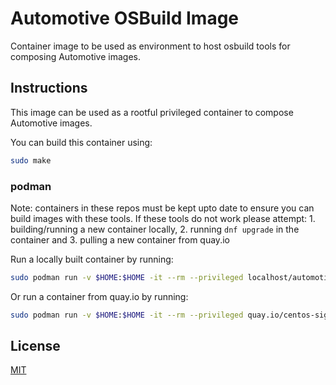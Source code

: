 # Automotive OSBuild Image

Container image to be used as environment to host osbuild tools for composing Automotive images.

## Instructions

This image can be used as a rootful privileged container to compose Automotive images.

You can build this container using:

```sh
sudo make
```

### podman

Note: containers in these repos must be kept upto date to ensure you can build images with these tools. If these tools do not work please attempt: 1. building/running a new container locally, 2. running `dnf upgrade` in the container and 3. pulling a new container from quay.io

Run a locally built container by running:

```sh
sudo podman run -v $HOME:$HOME -it --rm --privileged localhost/automotive-osbuild /bin/bash
```

Or run a container from quay.io by running:

```sh
sudo podman run -v $HOME:$HOME -it --rm --privileged quay.io/centos-sig-automotive/automotive-osbuild /bin/bash
```

## License

[MIT](./LICENSE)
